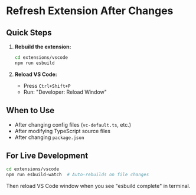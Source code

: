 # Refresh Extension After Changes

## Quick Steps

1. **Rebuild the extension:**

   ```bash
   cd extensions/vscode
   npm run esbuild
   ```

2. **Reload VS Code:**
   - Press `Ctrl+Shift+P`
   - Run: "Developer: Reload Window"

## When to Use

- After changing config files (`vc-default.ts`, etc.)
- After modifying TypeScript source files
- After changing `package.json`

## For Live Development

```bash
cd extensions/vscode
npm run esbuild-watch  # Auto-rebuilds on file changes
```

Then reload VS Code window when you see "esbuild complete" in terminal.
